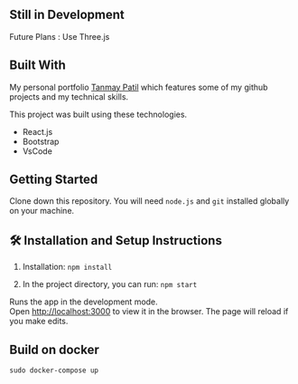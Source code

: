 ## Still in Development 
Future Plans : Use Three.js
## Built With

My personal portfolio <a href="https://txnmxy.netlify.app/" target="_blank">Tanmay Patil</a> which features some of my github projects and my technical skills.<br/>

This project was built using these technologies.

- React.js
- Bootstrap
- VsCode

## Getting Started

Clone down this repository. You will need `node.js` and `git` installed globally on your machine.

## 🛠 Installation and Setup Instructions

1. Installation: `npm install`

2. In the project directory, you can run: `npm start`

Runs the app in the development mode.\
Open [http://localhost:3000](http://localhost:3000) to view it in the browser.
The page will reload if you make edits.

## Build on docker
```
sudo docker-compose up
```

